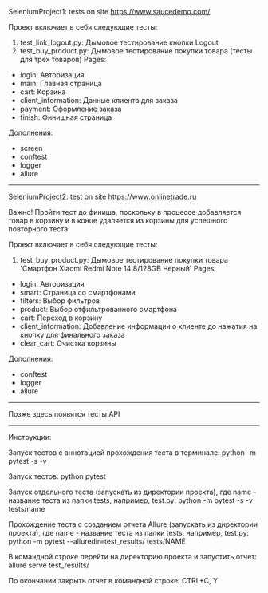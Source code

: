 SeleniumProject1: tests on site https://www.saucedemo.com/ 

Проект включает в себя следующие тесты:
1. test_link_logout.py: Дымовое тестирование кнопки Logout
2. test_buy_product.py: Дымовое тестирование покупки товара (тесты для трех товаров)
Pages:
- login: Авторизация
- main: Главная страница
- cart: Корзина
- client_information: Данные клиента для заказа
- payment: Оформление заказа
- finish: Финишная страница

Дополнения:
+ screen
+ conftest
+ logger
+ allure
_________________________________________________________

SeleniumProject2: test on site https://www.onlinetrade.ru

Важно! Пройти тест до финиша, поскольку в процессе добавляется товар в корзину и в конце удаляется из корзины для успешного повторного теста.

Проект включает в себя следующие тесты:
1. test_buy_product.py: Дымовое тестирование покупки товара 'Смартфон Xiaomi Redmi Note 14 8/128GB Черный' 
Pages:
- login: Авторизация
- smart: Страница со смартфонами
- filters: Выбор фильтров
- product: Выбор отфильтрованного смартфона
- cart: Переход в корзину
- client_information: Добавление информации о клиенте до нажатия на кнопку для финального заказа
- clear_cart: Очистка корзины

Дополнения:
+ conftest
+ logger
+ allure
_________________________________________________________

Позже здесь появятся тесты API
_________________________________________________________
Инструкции:

Запуск тестов с аннотацией прохождения теста в терминале: 
python -m pytest -s -v

Запуск тестов: 
python pytest

Запуск отдельного теста (запускать из директории проекта), где name - название теста из папки tests, например, test.py: 
python -m pytest -s -v tests/name

Прохождение теста с созданием отчета Allure (запускать из директории проекта), где name - название теста из папки tests, например, test.py:
python -m pytest --alluredir=test_results/ tests/NAME

В командной строке перейти на директорию проекта и запустить отчет:
allure serve test_results/

По окончании закрыть отчет в командной строке:
CTRL+C, Y

